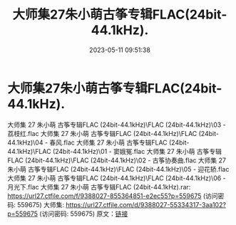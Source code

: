 ﻿---
title: 大师集27朱小萌古筝专辑FLAC(24bit-44.1kHz).
date: 2023-05-11 09:51:38
categories: 古典音乐、新世纪、纯音雅乐
tags: 纯音雅乐
---
# 大师集27朱小萌古筝专辑FLAC(24bit-44.1kHz).

大师集 27 朱小萌 古筝专辑FLAC (24bit-44.1kHz)\FLAC
(24bit-44.1kHz)\03 - 荔枝红.flac
大师集 27 朱小萌 古筝专辑FLAC (24bit-44.1kHz)\FLAC (24bit-44.1kHz)\04 -
春风.flac
大师集 27 朱小萌 古筝专辑FLAC (24bit-44.1kHz)\FLAC (24bit-44.1kHz)\01 -
窦娥冤.flac
大师集 27 朱小萌 古筝专辑FLAC (24bit-44.1kHz)\FLAC (24bit-44.1kHz)\02 -
古筝协奏曲.flac
大师集 27 朱小萌 古筝专辑FLAC (24bit-44.1kHz)\FLAC (24bit-44.1kHz)\05 -
迎花轿.flac
大师集 27 朱小萌 古筝专辑FLAC (24bit-44.1kHz)\FLAC (24bit-44.1kHz)\06 -
月光下.flac
大师集 27 朱小萌 古筝专辑FLAC (24bit-44.1kHz).rar: https://url27.ctfile.com/f/9388027-855364851-e2ec55?p=559675
(访问密码: 559675)
大师集: https://url27.ctfile.com/d/9388027-55334317-3aa102?p=559675
(访问密码: 559675)
原文：[链接](https://blog.sina.com.cn/s/blog_1647c7e76010311u0.html)